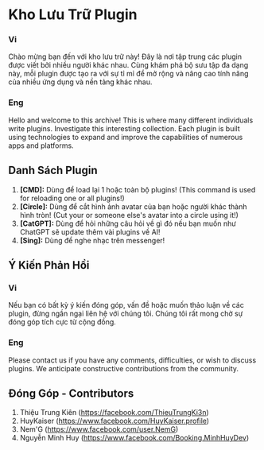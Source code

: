 # Kho Lưu Trữ Plugin
### Vi
Chào mừng bạn đến với kho lưu trữ này! Đây là nơi tập trung các plugin được viết bởi nhiều người khác nhau. Cùng khám phá bộ sưu tập đa dạng này, mỗi plugin được tạo ra với sự tỉ mỉ để mở rộng và nâng cao tính năng của nhiều ứng dụng và nền tảng khác nhau.
### Eng
Hello and welcome to this archive! This is where many different individuals write plugins. Investigate this interesting collection. Each plugin is built using technologies to expand and improve the capabilities of numerous apps and platforms.

## Danh Sách Plugin

1. **[CMD]:** Dùng để load lại 1 hoặc toàn bộ plugins! (This command is used for reloading one or all plugins!)
2. **[Circle]:** Dùng để cắt hình ảnh avatar của bạn hoặc người khác thành hình tròn! (Cut your or someone else's avatar into a circle using it!)
3. **[CatGPT]:** Dùng để hỏi những câu hỏi về gì đó nếu bạn muốn như ChatGPT sẽ update thêm vài plugins về AI!
4. **[Sing]:** Dùng để nghe nhạc trên messenger!

## Ý Kiến Phản Hồi
### Vi
Nếu bạn có bất kỳ ý kiến đóng góp, vấn đề hoặc muốn thảo luận về các plugin, đừng ngần ngại liên hệ với chúng tôi. Chúng tôi rất mong chờ sự đóng góp tích cực từ cộng đồng.
### Eng
Please contact us if you have any comments, difficulties, or wish to discuss plugins. We anticipate constructive contributions from the community.

## Đóng Góp - Contributors

1. Thiệu Trung Kiên (https://facebook.com/ThieuTrungKi3n)
2. HuyKaiser (https://www.facebook.com/HuyKaiser.profile)
3. Nem'G (https://www.facebook.com/user.NemG)
4. Nguyễn Minh Huy (https://www.facebook.com/Booking.MinhHuyDev)
